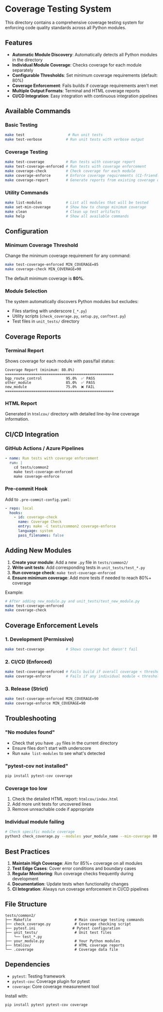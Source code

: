 # Coverage Testing System

This directory contains a comprehensive coverage testing system for enforcing code quality standards across all Python modules.

## Features

- **Automatic Module Discovery**: Automatically detects all Python modules in the directory
- **Individual Module Coverage**: Checks coverage for each module separately
- **Configurable Thresholds**: Set minimum coverage requirements (default: 80%)
- **Coverage Enforcement**: Fails builds if coverage requirements aren't met
- **Multiple Output Formats**: Terminal and HTML coverage reports
- **CI/CD Integration**: Easy integration with continuous integration pipelines

## Available Commands

### Basic Testing
```bash
make test                    # Run unit tests
make test-verbose           # Run unit tests with verbose output
```

### Coverage Testing
```bash
make test-coverage          # Run tests with coverage report
make test-coverage-enforced # Run tests with coverage enforcement
make coverage-check         # Check coverage for each module
make coverage-enforce       # Enforce coverage requirements (CI-friendly)
make coverage-report        # Generate reports from existing coverage data
```

### Utility Commands
```bash
make list-modules           # List all modules that will be tested
make set-min-coverage       # Show how to change minimum coverage
make clean                  # Clean up test artifacts
make help                   # Show all available commands
```

## Configuration

### Minimum Coverage Threshold
Change the minimum coverage requirement for any command:
```bash
make test-coverage-enforced MIN_COVERAGE=85
make coverage-check MIN_COVERAGE=90
```

The default minimum coverage is **80%**.

### Module Selection
The system automatically discovers Python modules but excludes:
- Files starting with underscore (`_*.py`)
- Utility scripts (`check_coverage.py`, `setup.py`, `conftest.py`)
- Test files in `unit_tests/` directory

## Coverage Reports

### Terminal Report
Shows coverage for each module with pass/fail status:
```
Coverage Report (minimum: 80.0%)
==================================================
bgp_route_control           95.0%  ✅ PASS
other_module                85.0%  ✅ PASS
new_module                  75.0%  ❌ FAIL
==================================================
```

### HTML Report
Generated in `htmlcov/` directory with detailed line-by-line coverage information.

## CI/CD Integration

### GitHub Actions / Azure Pipelines
```yaml
- name: Run tests with coverage enforcement
  run: |
    cd tests/common2
    make test-coverage-enforced
    make coverage-enforce
```

### Pre-commit Hook
Add to `.pre-commit-config.yaml`:
```yaml
- repo: local
  hooks:
    - id: coverage-check
      name: Coverage Check
      entry: make -C tests/common2 coverage-enforce
      language: system
      pass_filenames: false
```

## Adding New Modules

1. **Create your module**: Add a new `.py` file in `tests/common2/`
2. **Write unit tests**: Add corresponding tests in `unit_tests/test_*.py`
3. **Run coverage check**: `make test-coverage-enforced`
4. **Ensure minimum coverage**: Add more tests if needed to reach 80%+ coverage

Example:
```bash
# After adding new_module.py and unit_tests/test_new_module.py
make test-coverage-enforced
make coverage-check
```

## Coverage Enforcement Levels

### 1. **Development** (Permissive)
```bash
make test-coverage          # Shows coverage but doesn't fail
```

### 2. **CI/CD** (Enforced)
```bash
make test-coverage-enforced # Fails build if overall coverage < threshold
make coverage-enforce       # Fails if any individual module < threshold
```

### 3. **Release** (Strict)
```bash
make test-coverage-enforced MIN_COVERAGE=90
make coverage-enforce MIN_COVERAGE=90
```

## Troubleshooting

### "No modules found"
- Check that you have `.py` files in the current directory
- Ensure files don't start with underscore
- Run `make list-modules` to see what's detected

### "pytest-cov not installed"
```bash
pip install pytest-cov coverage
```

### Coverage too low
1. Check the detailed HTML report: `htmlcov/index.html`
2. Add more unit tests for uncovered lines
3. Remove unreachable code if appropriate

### Individual module failing
```bash
# Check specific module coverage
python3 check_coverage.py --modules your_module_name --min-coverage 80
```

## Best Practices

1. **Maintain High Coverage**: Aim for 85%+ coverage on all modules
2. **Test Edge Cases**: Cover error conditions and boundary cases
3. **Regular Monitoring**: Run coverage checks frequently during development
4. **Documentation**: Update tests when functionality changes
5. **CI Integration**: Always run coverage enforcement in CI/CD pipelines

## File Structure

```
tests/common2/
├── Makefile                    # Main coverage testing commands
├── check_coverage.py           # Coverage checking script
├── pytest.ini                 # Pytest configuration
├── unit_tests/                 # Unit test files
│   └── test_*.py
├── your_module.py              # Your Python modules
├── htmlcov/                    # HTML coverage reports
└── .coverage                   # Coverage data file
```

## Dependencies

- `pytest`: Testing framework
- `pytest-cov`: Coverage plugin for pytest
- `coverage`: Core coverage measurement tool

Install with:
```bash
pip install pytest pytest-cov coverage
```
